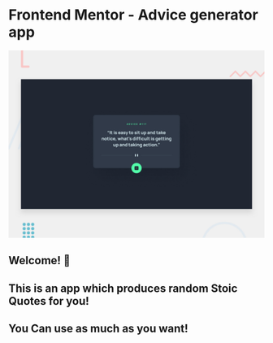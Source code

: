 # Frontend Mentor - Advice generator app

![Design preview for the Advice generator app coding challenge](./design/desktop-preview.jpg)

## Welcome! 👋

## This is an app which produces random Stoic Quotes for you!
## You Can use as much as you want!
